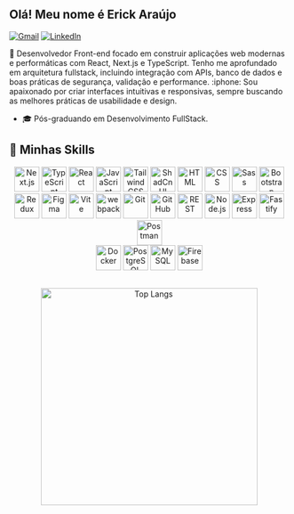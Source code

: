 ## Olá! Meu nome é Erick Araújo
<p>
  <a href="mailto:araujoerick.dev@gmail.com" title="Gmail">
  <img src="https://img.shields.io/badge/-Gmail-FF0000?style=flat-square&labelColor=FF0000&logo=gmail&logoColor=white&link=mailto:araujoerick.dev@gmail.com" alt="Gmail"/></a>
  <a href="https://www.linkedin.com/in/araujoerick09" title="LinkedIn">
  <img src="https://img.shields.io/badge/-Linkedin-0e76a8?style=flat-square&logo=Linkedin&logoColor=white&link=https://www.linkedin.com/in/araujoerick09" alt="LinkedIn"/></a>
</p>
<p>
  🎯 Desenvolvedor Front-end focado em construir aplicações web modernas e performáticas com React, Next.js e TypeScript. Tenho me aprofundado em arquitetura fullstack, incluindo integração com APIs, banco de dados e boas práticas de segurança, validação e performance.
  :iphone: Sou apaixonado por criar interfaces intuitivas e responsivas, sempre buscando as melhores práticas de usabilidade e design.
</p>

- 🎓 Pós-graduando em Desenvolvimento FullStack.

## 🚀 Minhas Skills
<div align="center">
	<img width="45" src="https://raw.githubusercontent.com/marwin1991/profile-technology-icons/refs/heads/main/icons/next_js.png" alt="Next.js" title="Next.js"/>
	<img width="45" src="https://raw.githubusercontent.com/marwin1991/profile-technology-icons/refs/heads/main/icons/typescript.png" alt="TypeScript" title="TypeScript"/>
	<img width="45" src="https://raw.githubusercontent.com/marwin1991/profile-technology-icons/refs/heads/main/icons/react.png" alt="React" title="React"/>
	<img width="45" src="https://raw.githubusercontent.com/marwin1991/profile-technology-icons/refs/heads/main/icons/javascript.png" alt="JavaScript" title="JavaScript"/>
	<img width="45" src="https://raw.githubusercontent.com/marwin1991/profile-technology-icons/refs/heads/main/icons/tailwind_css.png" alt="Tailwind CSS" title="Tailwind CSS"/>
	<img width="45" src="https://raw.githubusercontent.com/marwin1991/profile-technology-icons/refs/heads/main/icons/shadcn_ui.png" alt="ShadCn UI" title="ShadCn UI"/>
	<img width="45" src="https://raw.githubusercontent.com/marwin1991/profile-technology-icons/refs/heads/main/icons/html.png" alt="HTML" title="HTML"/>
	<img width="45" src="https://raw.githubusercontent.com/marwin1991/profile-technology-icons/refs/heads/main/icons/css.png" alt="CSS" title="CSS"/>
	<img width="45" src="https://raw.githubusercontent.com/marwin1991/profile-technology-icons/refs/heads/main/icons/sass.png" alt="Sass" title="Sass"/>
	<img width="45" src="https://raw.githubusercontent.com/marwin1991/profile-technology-icons/refs/heads/main/icons/bootstrap.png" alt="Bootstrap" title="Bootstrap"/>
</div>
<div align="center">
	<img width="45" src="https://raw.githubusercontent.com/marwin1991/profile-technology-icons/refs/heads/main/icons/redux.png" alt="Redux" title="Redux"/>
  <img src="https://raw.githubusercontent.com/danielcranney/readme-generator/main/public/icons/skills/figma-colored.svg" width="45" height="45" alt="Figma" />
	<img width="45" src="https://raw.githubusercontent.com/marwin1991/profile-technology-icons/refs/heads/main/icons/vite.png" alt="Vite" title="Vite"/>
	<img width="45" src="https://raw.githubusercontent.com/marwin1991/profile-technology-icons/refs/heads/main/icons/webpack.png" alt="webpack" title="webpack"/>
	<img width="45" src="https://raw.githubusercontent.com/marwin1991/profile-technology-icons/refs/heads/main/icons/git.png" alt="Git" title="Git"/>
	<img width="45" src="https://raw.githubusercontent.com/marwin1991/profile-technology-icons/refs/heads/main/icons/github.png" alt="GitHub" title="GitHub"/>
	<img width="45" src="https://raw.githubusercontent.com/marwin1991/profile-technology-icons/refs/heads/main/icons/rest.png" alt="REST" title="REST"/>
	<img width="45" src="https://raw.githubusercontent.com/marwin1991/profile-technology-icons/refs/heads/main/icons/node_js.png" alt="Node.js" title="Node.js"/>
	<img width="45" src="https://raw.githubusercontent.com/marwin1991/profile-technology-icons/refs/heads/main/icons/express.png" alt="Express" title="Express"/>
	<img width="45" src="https://raw.githubusercontent.com/marwin1991/profile-technology-icons/refs/heads/main/icons/fastify.png" alt="Fastify" title="Fastify"/>
	<img width="45" src="https://raw.githubusercontent.com/marwin1991/profile-technology-icons/refs/heads/main/icons/postman.png" alt="Postman" title="Postman"/>
</div>
<div align="center">
	<img width="45" src="https://raw.githubusercontent.com/marwin1991/profile-technology-icons/refs/heads/main/icons/docker.png" alt="Docker" title="Docker"/>
<!-- 	<img width="45" src="https://raw.githubusercontent.com/marwin1991/profile-technology-icons/refs/heads/main/icons/ci_cd.png" alt="CI/CD" title="CI/CD"/>
	<img width="45" src="https://raw.githubusercontent.com/marwin1991/profile-technology-icons/refs/heads/main/icons/swagger.png" alt="Swagger" title="Swagger"/> -->
<!-- 	<img width="45" src="https://raw.githubusercontent.com/marwin1991/profile-technology-icons/refs/heads/main/icons/aws.png" alt="AWS" title="AWS"/> -->
	<img width="45" src="https://raw.githubusercontent.com/marwin1991/profile-technology-icons/refs/heads/main/icons/postgresql.png" alt="PostgreSQL" title="PostgreSQL"/>
	<img width="45" src="https://raw.githubusercontent.com/marwin1991/profile-technology-icons/refs/heads/main/icons/mysql.png" alt="MySQL" title="MySQL"/>
<!-- 	<img width="45" src="https://raw.githubusercontent.com/marwin1991/profile-technology-icons/refs/heads/main/icons/mongodb.png" alt="mongoDB" title="mongoDB"/> -->
	<img width="45" src="https://raw.githubusercontent.com/marwin1991/profile-technology-icons/refs/heads/main/icons/firebase.png" alt="Firebase" title="Firebase"/>
<!-- 	<img width="45" src="https://raw.githubusercontent.com/marwin1991/profile-technology-icons/refs/heads/main/icons/jest.png" alt="Jest" title="Jest"/> -->
</div>

##

<div align=center>
  <a href="https://github.com/anuraghazra/github-readme-stats">
    <img alt="Top Langs" align="center" width=390 src="https://github-readme-stats.vercel.app/api/top-langs/?username=araujoerick&hide=TeX&layout=compact&theme=tokyonight&border_color=61dafb&hide_border=true" />
  </a>
</div>
